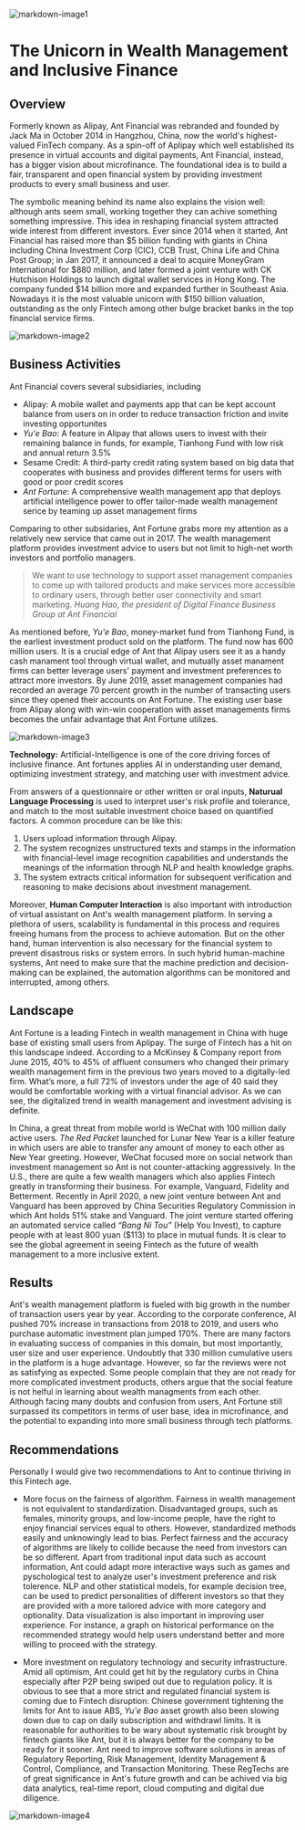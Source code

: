 

![markdown-image1](ant_logo.jpg)
# The Unicorn in Wealth Management and Inclusive Finance

## Overview
Formerly known as Alipay, Ant Financial was rebranded and founded by Jack Ma in October 2014 in Hangzhou, China, now the world's highest-valued FinTech company. As a spin-off of Aplipay which well established its presence in virtual accounts and digital payments, Ant Financial, instead, has a bigger vision about microfinance. The foundational idea is to build a fair, transparent and open financial system by providing investment products to every small business and user. 

The symbolic meaning behind its name also explains the vision well: although ants seem small, working together they can achive something something impressive. This idea in reshaping financial system attracted wide interest from different investors. Ever since 2014 when it started, Ant Financial has raised more than $5 billion funding with giants in China including China Investment Corp (CIC), CCB Trust, China Life and China Post Group; in Jan 2017, it announced a deal to acquire MoneyGram International for $880 million, and later formed a joint venture with CK Hutchison Holdings to launch digital wallet services in Hong Kong. The company funded $14 billion more and expanded further in Southeast Asia. Nowadays it is the most valuable unicorn with $150 billion valuation, outstanding as the only Fintech among other bulge bracket banks in the top financial service firms. 

![markdown-image2](ant_value.png)


## Business Activities
Ant Financial covers several subsidiaries, including
* Alipay: A mobile wallet and payments app that can be kept account balance from users on in order to reduce transaction friction and invite investing opportunites
* *Yu'e Bao*: A feature in Alipay that allows users to invest with their remaining balance in funds, for example, Tianhong Fund with low risk and annual return 3.5%
* Sesame Credit: A third-party credit rating system based on big data that cooperates with business and provides different terms for users with good or poor credit scores
* *Ant Fortune*: A comprehensive wealth management app that deploys artificial intelligence power to offer tailor-made wealth management serice by teaming up asset management firms 

Comparing to other subsidaries, Ant Fortune grabs more my attention as a relatively new service that came out in 2017. The wealth management platform provides investment advice to users but not limit to high-net worth investors and portfolio managers. 

> We want to use technology to support asset management companies to come up with tailored
> products and make services more accessible to ordinary users, through better user
> connectivity and smart marketing.  <cite> Huang Hao, the president of Digital Finance
> Business Group at Ant Financial </cite>

As mentioned before, *Yu'e Bao*, money-market fund from Tianhong Fund, is the earliest investment product sold on the platform. The fund now has 600 million users. It is a crucial edge of Ant that Alipay users see it as a handy cash manament tool through virtual wallet, and mutually asset manament firms can better leverage users' payment and investment preferences to attract more investors. By June 2019, asset management companies had recorded an average 70 percent growth in the number of transacting users since they opened their accounts on Ant Fortune. The existing user base from Alipay along with win-win cooperation with asset managements firms becomes the unfair advantage that Ant Fortune utilizes. 

![markdown-image3](ant_wealth.jpg)

**Technology:** Artificial-Intelligence is one of the core driving forces of inclusive finance. Ant fortunes applies AI in understanding user demand, optimizing investment strategy, and matching user with investment advice. 

From answers of a questionnaire or other written or oral inputs, __Naturual Language Processing__ is used to interpret user's risk profile and tolerance, and match to the most suitable investment choice based on quantified factors. A common procedure can be like this: 

1. Users upload information through Alipay.
2. The system recognizes unstructured texts and stamps in the information with financial-level image recognition capabilities and understands the meanings of the information through NLP and health knowledge graphs.
3. The system extracts critical information for subsequent verification and reasoning to make decisions about investment management. 

Moreover,  __Human Computer Interaction__ is also important with introduction of virtual assistant on Ant's wealth management platform. In serving a plethora of users, scalability is fundamental in this process and requires freeing humans from the process to achieve automation. But on the other hand, human intervention is also necessary for the financial system to prevent disastrous risks or system errors. In such hybrid human-machine systems, Ant need to make sure that the machine prediction and decision-making can be explained, the automation algorithms can be monitored and interrupted, among others.  

## Landscape
Ant Fortune is a leading Fintech in wealth management in China with huge base of existing small users from Aplipay. The surge of Fintech has a hit on this landscape indeed. According to a McKinsey & Company report from June 2015, 40% to 45% of affluent consumers who changed their primary wealth management firm in the previous two years moved to a digitally-led firm. What’s more, a full 72% of investors under the age of 40 said they would be comfortable working with a virtual financial advisor. As we can see, the digitalized trend in wealth management and investment advising is definite. 

In China, a great threat from mobile world is WeChat with 100 million daily active users. *The Red Packet* launched for Lunar New Year is a killer feature in which users are able to transfer any amount of money to each other as New Year greeting. However, WeChat focused more on social network than investment management so Ant is not counter-attacking aggressively. In the U.S., there are quite a few wealth managers which also applies Fintech greatly in transforming their business. For example, Vanguard, Fidelity and Betterment. Recently in April 2020, a new joint venture between Ant and Vanguard has been approved by China Securities Regulatory Commission in which Ant holds 51% stake and Vanguard. The joint venture started offering an automated service called *“Bang Ni Tou”* (Help You Invest), to capture people with at least 800 yuan ($113) to place in mutual funds. It is clear to see the global agreement in seeing Fintech as the future of wealth management to a more inclusive extent. 

## Results
Ant's wealth management platform is fueled with big growth in the number of transaction users year by year. According to the corporate conference, AI pushed 70% increase in transactions from 2018 to 2019, and users who purchase automatic investment plan jumped 170%. There are many factors in evaluating success of companies in this domain, but most importantly, user size and user experience. Undoubtly that 330 million cumulative users in the platform is a huge advantage. However, so far the reviews were not as satisfying as expected. Some people complain that they are not ready for more complicated investment products, others argue that the social feature is not helful in learning about wealth managments from each other. Although facing many doubts and confusion from users, Ant Fortune still surpassed its competitors in terms of user base, idea in microfinance, and the potential to expanding into more small business through tech platforms. 

## Recommendations
Personally I would give two recommendations to Ant to continue thriving in this Fintech age. 

* More focus on the fairness of algorithm. 
Fairness in wealth management is not equivalent to standardization. Disadvantaged groups, such as females, minority groups, and low-income people, have the right to enjoy financial services equal to others. However, standardized methods easily and unknowingly lead to bias. Perfect fairness and the accuracy of algorithms are likely to collide because the need from investors can be so different. Apart from traditional input data such as account information, Ant could adapt more interactive ways such as games and pyschological test to analyze user's investment preference and risk tolerence. NLP and other statistical models, for example decision tree, can be used to predict personalities of different investors so that they are provided with a more tailored advice with more category and optionality. Data visualization is also important in improving user experience. For instance, a graph on historical performance on the recommended strategy would help users understand better and more willing to proceed with the strategy. 

* More investment on regulatory technology and security infrastructure. 
Amid all optimism, Ant could get hit by the regulatory curbs in China especially after P2P being swiped out due to regulation policy. It is obvious to see that a more strict and regulated financial system is coming due to Fintech disruption: Chinese government tightening the limits for Ant to issue ABS, *Yu'e Bao* asset growth also been slowing down due to cap on daily subscription and withdrawl limits. It is reasonable for authorities to be wary about systematic risk brought by fintech giants like Ant, but it is always better for the company to be ready for it sooner. Ant need to improve software solutions in areas of Regulatory Reporting, Risk Management, Identity Management & Control, Compliance, and Transaction Monitoring. These RegTechs are of great significance in Ant's future growth and can be achived via big data analytics, real-time report, cloud computing and digital due diligence. 

![markdown-image4](ant_reg.png)
